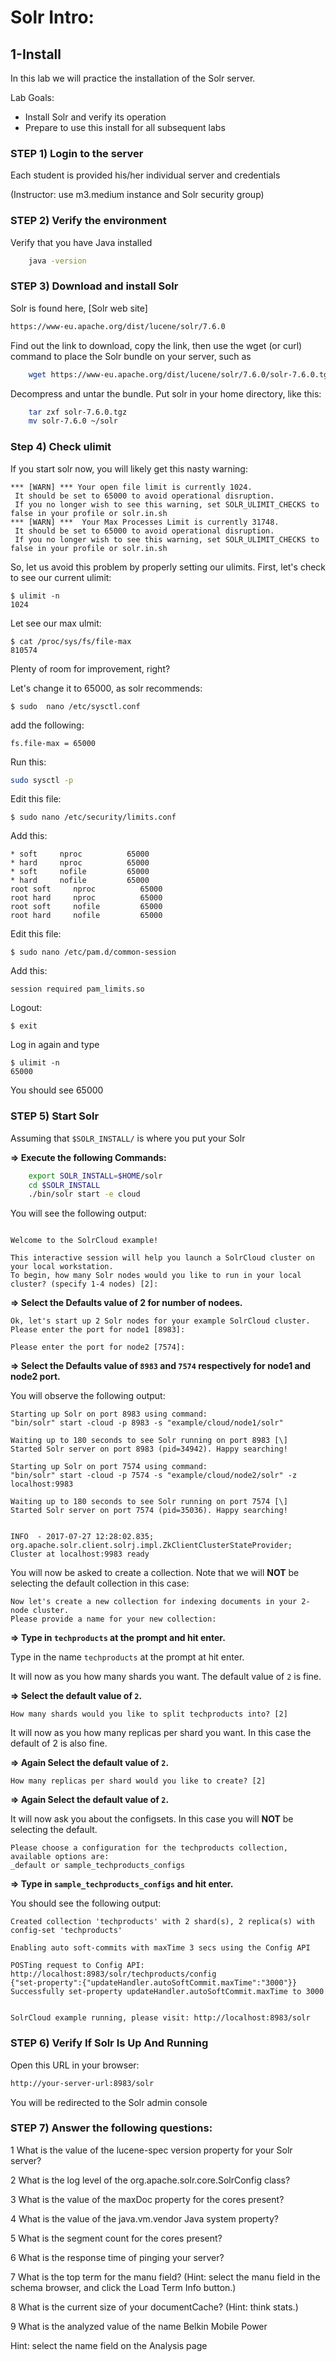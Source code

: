 # Solr Intro:

## 1-Install

In this lab we will practice the installation of the Solr server.


Lab Goals:

* Install Solr and verify its operation
* Prepare to use this install for all subsequent labs

### STEP 1) Login to the server
 
Each student is provided his/her individual server and credentials

(Instructor: use m3.medium instance and Solr security group)

### STEP 2) Verify the environment

Verify that you have Java installed 
```bash
    java -version
```
### STEP 3) Download and install Solr

Solr is found here, [Solr web site]

```bash
https://www-eu.apache.org/dist/lucene/solr/7.6.0
```

Find out the link to download, copy the link, then use the wget (or curl) command to place the Solr bundle on your server, such as


```bash
    wget https://www-eu.apache.org/dist/lucene/solr/7.6.0/solr-7.6.0.tgz
```

Decompress and untar the bundle. Put solr in your home directory, like this:

```bash
    tar zxf solr-7.6.0.tgz
    mv solr-7.6.0 ~/solr
```

### Step 4) Check ulimit

If you start solr now, you will likely get this nasty warning:


```console
*** [WARN] *** Your open file limit is currently 1024.  
 It should be set to 65000 to avoid operational disruption. 
 If you no longer wish to see this warning, set SOLR_ULIMIT_CHECKS to false in your profile or solr.in.sh
*** [WARN] ***  Your Max Processes Limit is currently 31748. 
 It should be set to 65000 to avoid operational disruption. 
 If you no longer wish to see this warning, set SOLR_ULIMIT_CHECKS to false in your profile or solr.in.sh
```

So, let us avoid this problem by properly setting our ulimits. First, let's check to see our current ulimit:

```console
$ ulimit -n
1024
```

Let see our max ulmit: 

```console
$ cat /proc/sys/fs/file-max
810574
```

Plenty of room for improvement, right?

Let's change it to 65000, as solr recommends:

```console
$ sudo  nano /etc/sysctl.conf
```

add the following:

```console
fs.file-max = 65000
```

Run this:

```bash
sudo sysctl -p
```

Edit this file:

```console
$ sudo nano /etc/security/limits.conf
```

Add this:

```console
* soft     nproc          65000    
* hard     nproc          65000   
* soft     nofile         65000   
* hard     nofile         65000 
root soft     nproc          65000    
root hard     nproc          65000   
root soft     nofile         65000   
root hard     nofile         65000
```

Edit this file:

```console
$ sudo nano /etc/pam.d/common-session
```

Add this:

```console
session required pam_limits.so
```

Logout:

```console
$ exit
```

Log in again and type

```console
$ ulimit -n
65000
```

You should see 65000



### STEP 5) Start Solr

Assuming that `$SOLR_INSTALL/` is where you put your Solr

**=> Execute the following Commands:**


```bash
    export SOLR_INSTALL=$HOME/solr
    cd $SOLR_INSTALL
    ./bin/solr start -e cloud
```    

You will see the following output:

```console

Welcome to the SolrCloud example!

This interactive session will help you launch a SolrCloud cluster on your local workstation.
To begin, how many Solr nodes would you like to run in your local cluster? (specify 1-4 nodes) [2]:
```

**=> Select the Defaults value of 2 for number of nodees.**

```console
Ok, let's start up 2 Solr nodes for your example SolrCloud cluster.
Please enter the port for node1 [8983]:

Please enter the port for node2 [7574]:
```

**=> Select the Defaults value of `8983` and `7574` respectively for node1 and node2 port.**

You will observe the following output:

```console
Starting up Solr on port 8983 using command:
"bin/solr" start -cloud -p 8983 -s "example/cloud/node1/solr"

Waiting up to 180 seconds to see Solr running on port 8983 [\]
Started Solr server on port 8983 (pid=34942). Happy searching!

Starting up Solr on port 7574 using command:
"bin/solr" start -cloud -p 7574 -s "example/cloud/node2/solr" -z localhost:9983

Waiting up to 180 seconds to see Solr running on port 7574 [\]
Started Solr server on port 7574 (pid=35036). Happy searching!


INFO  - 2017-07-27 12:28:02.835; org.apache.solr.client.solrj.impl.ZkClientClusterStateProvider; Cluster at localhost:9983 ready
```

You will now be asked to create a collection. Note that we will **NOT** be selecting the default collection in this case:

```console
Now let's create a new collection for indexing documents in your 2-node cluster.
Please provide a name for your new collection: 
```

**=> Type in `techproducts` at the prompt and hit enter.**

Type in the name `techproducts` at the prompt at hit enter. 

It will now as you how many shards you want. The default 
value of `2` is fine.

**=> Select the default value of `2`.**

```console
How many shards would you like to split techproducts into? [2]
```

It will now as you how many replicas per shard you want. In this case the default of 2 is also fine.

**=> Again Select the default value of `2`.**

```console
How many replicas per shard would you like to create? [2]
```
**=> Again Select the default value of `2`.**


It will now ask you about the configsets. In this case you will **NOT** be selecting the default.


```console
Please choose a configuration for the techproducts collection, available options are:
_default or sample_techproducts_configs 
```

**=> Type in `sample_techproducts_configs` and hit enter.**

You should see the following output:

```console
Created collection 'techproducts' with 2 shard(s), 2 replica(s) with config-set 'techproducts'

Enabling auto soft-commits with maxTime 3 secs using the Config API

POSTing request to Config API: http://localhost:8983/solr/techproducts/config
{"set-property":{"updateHandler.autoSoftCommit.maxTime":"3000"}}
Successfully set-property updateHandler.autoSoftCommit.maxTime to 3000


SolrCloud example running, please visit: http://localhost:8983/solr
```


### STEP 6) Verify If Solr Is Up And Running

Open this URL in your browser: 

```bash
http://your-server-url:8983/solr
```

You will be redirected to the Solr admin console


### STEP 7) Answer the following questions:

1 What is the value of the lucene-spec version property for your Solr server?

2 What is the log level of the org.apache.solr.core.SolrConfig class?

3 What is the value of the maxDoc property for the cores present?

4 What is the value of the java.vm.vendor Java system property?

5 What is the segment count for the cores present?

6 What is the response time of pinging your server?

7 What is the top term for the manu field? (Hint: select the manu field in the schema
browser, and click the Load Term Info button.)

8 What is the current size of your documentCache? (Hint: think stats.)

9 What is the analyzed value of the name Belkin Mobile Power

Hint: select the name field on the Analysis page


